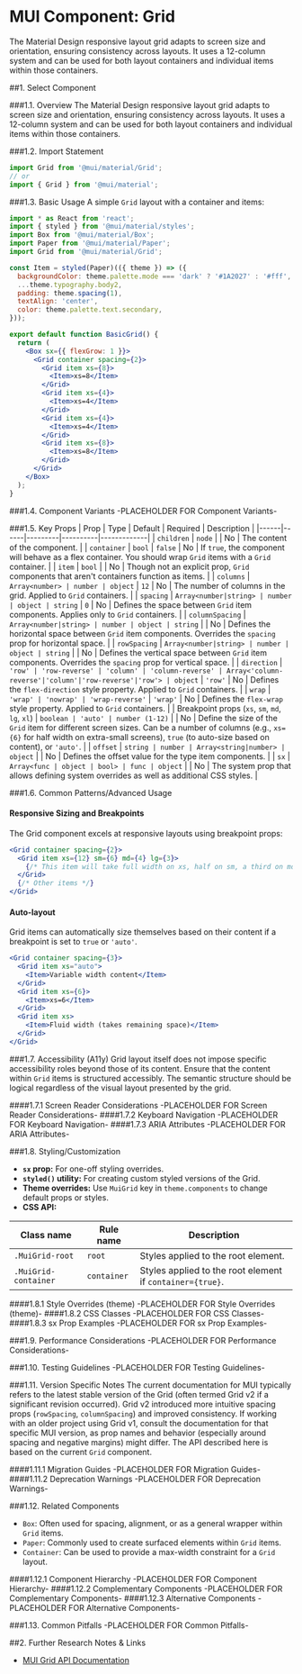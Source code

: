# MUI Component: Grid

The Material Design responsive layout grid adapts to screen size and orientation, ensuring consistency across layouts. It uses a 12-column system and can be used for both layout containers and individual items within those containers.

##1. Select Component

###1.1. Overview
The Material Design responsive layout grid adapts to screen size and orientation, ensuring consistency across layouts. It uses a 12-column system and can be used for both layout containers and individual items within those containers.

###1.2. Import Statement
```jsx
import Grid from '@mui/material/Grid';
// or
import { Grid } from '@mui/material';
```

###1.3. Basic Usage
A simple `Grid` layout with a container and items:
```jsx
import * as React from 'react';
import { styled } from '@mui/material/styles';
import Box from '@mui/material/Box';
import Paper from '@mui/material/Paper';
import Grid from '@mui/material/Grid';

const Item = styled(Paper)(({ theme }) => ({
  backgroundColor: theme.palette.mode === 'dark' ? '#1A2027' : '#fff',
  ...theme.typography.body2,
  padding: theme.spacing(1),
  textAlign: 'center',
  color: theme.palette.text.secondary,
}));

export default function BasicGrid() {
  return (
    <Box sx={{ flexGrow: 1 }}>
      <Grid container spacing={2}>
        <Grid item xs={8}>
          <Item>xs=8</Item>
        </Grid>
        <Grid item xs={4}>
          <Item>xs=4</Item>
        </Grid>
        <Grid item xs={4}>
          <Item>xs=4</Item>
        </Grid>
        <Grid item xs={8}>
          <Item>xs=8</Item>
        </Grid>
      </Grid>
    </Box>
  );
}
```

###1.4. Component Variants
-PLACEHOLDER FOR Component Variants-

###1.5. Key Props
| Prop | Type | Default | Required | Description |
|------|------|---------|----------|-------------|
| `children` | `node` |  | No | The content of the component. |
| `container` | `bool` | `false` | No | If `true`, the component will behave as a flex container. You should wrap `Grid` items with a `Grid` container. |
| `item` | `bool` |  | No | Though not an explicit prop, `Grid` components that aren't containers function as items. |
| `columns` | `Array<number> | number | object` | `12` | No | The number of columns in the grid. Applied to `Grid` containers. |
| `spacing` | `Array<number|string> | number | object | string` | `0` | No | Defines the space between `Grid` item components. Applies only to `Grid` containers. |
| `columnSpacing` | `Array<number|string> | number | object | string` |  | No | Defines the horizontal space between `Grid` item components. Overrides the `spacing` prop for horizontal space. |
| `rowSpacing` | `Array<number|string> | number | object | string` |  | No | Defines the vertical space between `Grid` item components. Overrides the `spacing` prop for vertical space. |
| `direction` | `'row' | 'row-reverse' | 'column' | 'column-reverse' | Array<'column-reverse'|'column'|'row-reverse'|'row'> | object` | `'row'` | No | Defines the `flex-direction` style property. Applied to `Grid` containers. |
| `wrap` | `'wrap' | 'nowrap' | 'wrap-reverse'` | `'wrap'` | No | Defines the `flex-wrap` style property. Applied to `Grid` containers. |
| Breakpoint props (`xs`, `sm`, `md`, `lg`, `xl`) | `boolean | 'auto' | number (1-12)` |  | No | Define the size of the `Grid` item for different screen sizes. Can be a number of columns (e.g., `xs={6}` for half width on extra-small screens), `true` (to auto-size based on content), or `'auto'`. |
| `offset` | `string | number | Array<string|number> | object` |  | No | Defines the offset value for the type item components. |
| `sx` | `Array<func | object | bool> | func | object` |  | No | The system prop that allows defining system overrides as well as additional CSS styles. |

###1.6. Common Patterns/Advanced Usage
#### Responsive Sizing and Breakpoints
The Grid component excels at responsive layouts using breakpoint props:
```jsx
<Grid container spacing={2}>
  <Grid item xs={12} sm={6} md={4} lg={3}>
    {/* This item will take full width on xs, half on sm, a third on md, and a quarter on lg screens */}
  </Grid>
  {/* Other items */}
</Grid>
```
#### Auto-layout
Grid items can automatically size themselves based on their content if a breakpoint is set to `true` or `'auto'`.
```jsx
<Grid container spacing={3}>
  <Grid item xs="auto">
    <Item>Variable width content</Item>
  </Grid>
  <Grid item xs={6}>
    <Item>xs=6</Item>
  </Grid>
  <Grid item xs>
    <Item>Fluid width (takes remaining space)</Item>
  </Grid>
</Grid>
```

###1.7. Accessibility (A11y)
Grid layout itself does not impose specific accessibility roles beyond those of its content. Ensure that the content within `Grid` items is structured accessibly. The semantic structure should be logical regardless of the visual layout presented by the grid.

####1.7.1 Screen Reader Considerations
-PLACEHOLDER FOR Screen Reader Considerations-
####1.7.2 Keyboard Navigation
-PLACEHOLDER FOR Keyboard Navigation-
####1.7.3 ARIA Attributes
-PLACEHOLDER FOR ARIA Attributes-

###1.8. Styling/Customization
* **`sx` prop:** For one-off styling overrides.
* **`styled()` utility:** For creating custom styled versions of the Grid.
* **Theme overrides:** Use `MuiGrid` key in `theme.components` to change default props or styles.
* **CSS API:** 

| Class name | Rule name | Description |
| -------------------- | ----------- | -------------------------------------------------------------- |
| `.MuiGrid-root` | `root` | Styles applied to the root element. |
| `.MuiGrid-container` | `container` | Styles applied to the root element if `container={true}`. |

####1.8.1 Style Overrides (theme)
-PLACEHOLDER FOR Style Overrides (theme)-
####1.8.2 CSS Classes
-PLACEHOLDER FOR CSS Classes-
####1.8.3 sx Prop Examples
-PLACEHOLDER FOR sx Prop Examples-

###1.9. Performance Considerations
-PLACEHOLDER FOR Performance Considerations-

###1.10. Testing Guidelines
-PLACEHOLDER FOR Testing Guidelines-

###1.11. Version Specific Notes
The current documentation for MUI typically refers to the latest stable version of the Grid (often termed Grid v2 if a significant revision occurred). Grid v2 introduced more intuitive spacing props (`rowSpacing`, `columnSpacing`) and improved consistency. If working with an older project using Grid v1, consult the documentation for that specific MUI version, as prop names and behavior (especially around spacing and negative margins) might differ. The API described here is based on the current `Grid` component.

####1.11.1 Migration Guides
-PLACEHOLDER FOR Migration Guides-
####1.11.2 Deprecation Warnings
-PLACEHOLDER FOR Deprecation Warnings-

###1.12. Related Components
* `Box`: Often used for spacing, alignment, or as a general wrapper within `Grid` items.
* `Paper`: Commonly used to create surfaced elements within `Grid` items.
* `Container`: Can be used to provide a max-width constraint for a `Grid` layout.

####1.12.1 Component Hierarchy
-PLACEHOLDER FOR Component Hierarchy-
####1.12.2 Complementary Components
-PLACEHOLDER FOR Complementary Components-
####1.12.3 Alternative Components
-PLACEHOLDER FOR Alternative Components-

###1.13. Common Pitfalls
-PLACEHOLDER FOR Common Pitfalls-

##2. Further Research Notes & Links
* [MUI Grid API Documentation](https://mui.com/material-ui/api/grid/)
